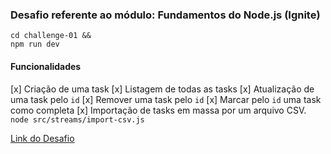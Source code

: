 
### Desafio referente ao módulo: Fundamentos do Node.js (Ignite)


```
cd challenge-01 &&
npm run dev
```

#### Funcionalidades

[x] Criação de uma task
[x] Listagem de todas as tasks
[x] Atualização de uma task pelo `id`
[x] Remover uma task pelo `id`
[x] Marcar pelo `id` uma task como completa
[x] Importação de tasks em massa por um arquivo CSV. ``` node src/streams/import-csv.js ```


[Link do Desafio](https://efficient-sloth-d85.notion.site/Desafio-01-2d48608f47644519a408b438b52d913f)


